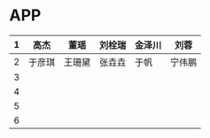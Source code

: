 # APP

| 1    | 高杰   | 董瑶   | 刘栓瑞 | 金泽川 | 刘蓉   |
| ---- | ------ | ------ | ------ | ------ | ------ |
| 2    | 于彦琪 | 王珊黛 | 张垚垚 | 于帆   | 宁伟鹏 |
| 3    |        |        |        |        |        |
| 4    |        |        |        |        |        |
| 5    |        |        |        |        |        |
| 6    |        |        |        |        |        |

